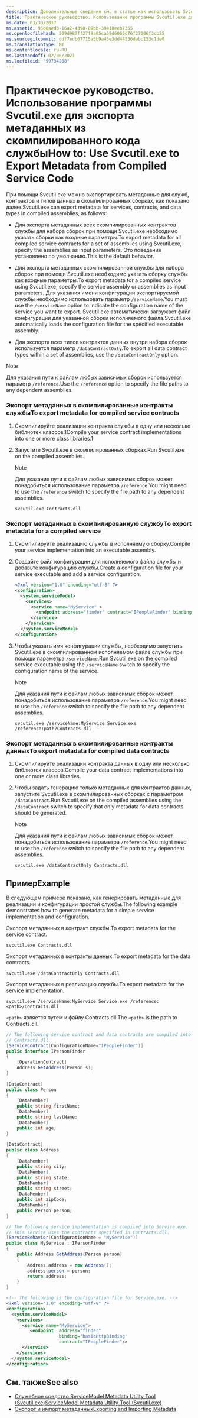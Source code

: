 ```yaml
---
description: Дополнительные сведения см. в статье как использовать Svcutil.exe для экспорта метаданных из скомпилированного кода службы.
title: Практическое руководство. Использование программы Svcutil.exe для экспорта метаданных из скомпилированного кода службы
ms.date: 03/30/2017
ms.assetid: 95d0aed3-16a2-4398-89bb-39418eeb7355
ms.openlocfilehash: 509d987ff27f9a05ca59d6065d76f27006f3cb25
ms.sourcegitcommit: ddf7edb67715a5b9a45e3dd44536dabc153c1de0
ms.translationtype: MT
ms.contentlocale: ru-RU
ms.lasthandoff: 02/06/2021
ms.locfileid: "99734208"
---
```

# <a name="how-to-use-svcutilexe-to-export-metadata-from-compiled-service-code"></a><span data-ttu-id="3eaf1-103">Практическое руководство. Использование программы Svcutil.exe для экспорта метаданных из скомпилированного кода службы</span><span class="sxs-lookup"><span data-stu-id="3eaf1-103">How to: Use Svcutil.exe to Export Metadata from Compiled Service Code</span></span>

<span data-ttu-id="3eaf1-104">При помощи Svcutil.exe можно экспортировать метаданные для служб, контрактов и типов данных в скомпилированных сборках, как показано далее.</span><span class="sxs-lookup"><span data-stu-id="3eaf1-104">Svcutil.exe can export metadata for services, contracts, and data types in compiled assemblies, as follows:</span></span>  
  
- <span data-ttu-id="3eaf1-105">Для экспорта метаданных всех скомпилированных контрактов службы для набора сборок при помощи Svcutil.exe необходимо указать сборки как входные параметры.</span><span class="sxs-lookup"><span data-stu-id="3eaf1-105">To export metadata for all compiled service contracts for a set of assemblies using Svcutil.exe, specify the assemblies as input parameters.</span></span> <span data-ttu-id="3eaf1-106">Это поведение установлено по умолчанию.</span><span class="sxs-lookup"><span data-stu-id="3eaf1-106">This is the default behavior.</span></span>  
  
- <span data-ttu-id="3eaf1-107">Для экспорта метаданных скомпилированной службы для набора сборок при помощи Svcutil.exe необходимо указать сборку службы как входные параметры.</span><span class="sxs-lookup"><span data-stu-id="3eaf1-107">To export metadata for a compiled service using Svcutil.exe, specify the service assembly or assemblies as input parameters.</span></span> <span data-ttu-id="3eaf1-108">Для указания имени конфигурации экспортируемой службы необходимо использовать параметр `/serviceName`.</span><span class="sxs-lookup"><span data-stu-id="3eaf1-108">You must use the `/serviceName` option to indicate the configuration name of the service you want to export.</span></span> <span data-ttu-id="3eaf1-109">Svcutil.exe автоматически загружает файл конфигурации для указанной сборки исполняемого файла.</span><span class="sxs-lookup"><span data-stu-id="3eaf1-109">Svcutil.exe automatically loads the configuration file for the specified executable assembly.</span></span>  
  
- <span data-ttu-id="3eaf1-110">Для экспорта всех типов контрактов данных внутри набора сборок используется параметр `/dataContractOnly`.</span><span class="sxs-lookup"><span data-stu-id="3eaf1-110">To export all data contract types within a set of assemblies, use the `/dataContractOnly` option.</span></span>  
  
> [!NOTE]
> <span data-ttu-id="3eaf1-111">Для указания пути к файлам любых зависимых сборок используется параметр `/reference`.</span><span class="sxs-lookup"><span data-stu-id="3eaf1-111">Use the `/reference` option to specify the file paths to any dependent assemblies.</span></span>  
  
### <a name="to-export-metadata-for-compiled-service-contracts"></a><span data-ttu-id="3eaf1-112">Экспорт метаданных в скомпилированные контракты службы</span><span class="sxs-lookup"><span data-stu-id="3eaf1-112">To export metadata for compiled service contracts</span></span>  
  
1. <span data-ttu-id="3eaf1-113">Скомпилируйте реализации контракта службы в одну или несколько библиотек классов.1</span><span class="sxs-lookup"><span data-stu-id="3eaf1-113">Compile your service contract implementations into one or more class libraries.1</span></span>  
  
2. <span data-ttu-id="3eaf1-114">Запустите Svcutil.exe в скомпилированных сборках.</span><span class="sxs-lookup"><span data-stu-id="3eaf1-114">Run Svcutil.exe on the compiled assemblies.</span></span>  
  
    > [!NOTE]
    > <span data-ttu-id="3eaf1-115">Для указания пути к файлам любых зависимых сборок может понадобиться использование параметра `/reference`.</span><span class="sxs-lookup"><span data-stu-id="3eaf1-115">You might need to use the `/reference` switch to specify the file path to any dependent assemblies.</span></span>  
  
    ```console
    svcutil.exe Contracts.dll  
    ```  
  
### <a name="to-export-metadata-for-a-compiled-service"></a><span data-ttu-id="3eaf1-116">Экспорт метаданных в скомпилированную службу</span><span class="sxs-lookup"><span data-stu-id="3eaf1-116">To export metadata for a compiled service</span></span>  
  
1. <span data-ttu-id="3eaf1-117">Скомпилируйте реализацию службы в исполняемую сборку.</span><span class="sxs-lookup"><span data-stu-id="3eaf1-117">Compile your service implementation into an executable assembly.</span></span>  
  
2. <span data-ttu-id="3eaf1-118">Создайте файл конфигурации для исполняемого файла службы и добавьте конфигурацию службы.</span><span class="sxs-lookup"><span data-stu-id="3eaf1-118">Create a configuration file for your service executable and add a service configuration.</span></span>  
  
    ```xml  
    <?xml version="1.0" encoding="utf-8" ?>  
    <configuration>  
      <system.serviceModel>  
        <services>  
          <service name="MyService" >  
            <endpoint address="finder" contract="IPeopleFinder" binding="wsHttpBinding" />  
          </service>  
        </services>  
      </system.serviceModel>  
    </configuration>  
    ```  
  
3. <span data-ttu-id="3eaf1-119">Чтобы указать имя конфигурации службы, необходимо запустить Svcutil.exe в скомпилированном исполняемом файле службы при помощи параметра `/serviceName`.</span><span class="sxs-lookup"><span data-stu-id="3eaf1-119">Run Svcutil.exe on the compiled service executable using the `/serviceName` switch to specify the configuration name of the service.</span></span>  
  
    > [!NOTE]
    > <span data-ttu-id="3eaf1-120">Для указания пути к файлам любых зависимых сборок может понадобиться использование параметра `/reference`.</span><span class="sxs-lookup"><span data-stu-id="3eaf1-120">You might need to use the `/reference` switch to specify the file path to any dependent assemblies.</span></span>  
  
    ```console  
    svcutil.exe /serviceName:MyService Service.exe /reference:path/Contracts.dll  
    ```  
  
### <a name="to-export-metadata-for-compiled-data-contracts"></a><span data-ttu-id="3eaf1-121">Экспорт метаданных в скомпилированные контракты данных</span><span class="sxs-lookup"><span data-stu-id="3eaf1-121">To export metadata for compiled data contracts</span></span>  
  
1. <span data-ttu-id="3eaf1-122">Скомпилируйте реализации контракта данных в одну или несколько библиотек классов.</span><span class="sxs-lookup"><span data-stu-id="3eaf1-122">Compile your data contract implementations into one or more class libraries.</span></span>  
  
2. <span data-ttu-id="3eaf1-123">Чтобы задать генерацию только метаданных для контрактов данных, запустите Svcutil.exe в скомпилированных сборках с параметром `/dataContract`.</span><span class="sxs-lookup"><span data-stu-id="3eaf1-123">Run Svcutil.exe on the compiled assemblies using the `/dataContract` switch to specify that only metadata for data contracts should be generated.</span></span>  
  
    > [!NOTE]
    > <span data-ttu-id="3eaf1-124">Для указания пути к файлам любых зависимых сборок может понадобиться использование параметра `/reference`.</span><span class="sxs-lookup"><span data-stu-id="3eaf1-124">You might need to use the `/reference` switch to specify the file path to any dependent assemblies.</span></span>  
  
    ```console  
    svcutil.exe /dataContractOnly Contracts.dll  
    ```  
  
## <a name="example"></a><span data-ttu-id="3eaf1-125">Пример</span><span class="sxs-lookup"><span data-stu-id="3eaf1-125">Example</span></span>  

 <span data-ttu-id="3eaf1-126">В следующем примере показано, как генерировать метаданные для реализации и конфигурации простой службы.</span><span class="sxs-lookup"><span data-stu-id="3eaf1-126">The following example demonstrates how to generate metadata for a simple service implementation and configuration.</span></span>  
  
 <span data-ttu-id="3eaf1-127">Экспорт метаданных в контракт службы.</span><span class="sxs-lookup"><span data-stu-id="3eaf1-127">To export metadata for the service contract.</span></span>  
  
```console  
svcutil.exe Contracts.dll  
```  
  
 <span data-ttu-id="3eaf1-128">Экспорт метаданных в контракты данных.</span><span class="sxs-lookup"><span data-stu-id="3eaf1-128">To export metadata for the data contracts.</span></span>  
  
```console  
svcutil.exe /dataContractOnly Contracts.dll  
```  
  
 <span data-ttu-id="3eaf1-129">Экспорт метаданных в реализацию службы.</span><span class="sxs-lookup"><span data-stu-id="3eaf1-129">To export metadata for the service implementation.</span></span>  
  
```console  
svcutil.exe /serviceName:MyService Service.exe /reference:<path>/Contracts.dll  
```  
  
 <span data-ttu-id="3eaf1-130">`<path>` является путем к файлу Contracts.dll.</span><span class="sxs-lookup"><span data-stu-id="3eaf1-130">The `<path>` is the path to Contracts.dll.</span></span>  
  
```csharp
// The following service contract and data contracts are compiled into
// Contracts.dll.  
[ServiceContract(ConfigurationName="IPeopleFinder")]  
public interface IPersonFinder  
{  
    [OperationContract]  
    Address GetAddress(Person s);  
}  
  
[DataContract]  
public class Person  
{  
    [DataMember]  
    public string firstName;  
    [DataMember]  
    public string lastName;  
    [DataMember]  
    public int age;  
}  
  
[DataContract]  
public class Address  
{  
    [DataMember]  
    public string city;  
    [DataMember]  
    public string state;  
    [DataMember]  
    public string street;  
    [DataMember]  
    public int zipCode;  
    [DataMember]  
    public Person person;  
}  
```

```csharp
// The following service implementation is compiled into Service.exe.
// This service uses the contracts specified in Contracts.dll.  
[ServiceBehavior(ConfigurationName = "MyService")]  
public class MyService : IPersonFinder  
{  
    public Address GetAddress(Person person)  
    {  
        Address address = new Address();  
        address.person = person;  
        return address;  
    }  
}  
```

```xml  
<!-- The following is the configuration file for Service.exe. -->  
<?xml version="1.0" encoding="utf-8" ?>  
<configuration>  
  <system.serviceModel>  
    <services>  
      <service name="MyService">  
         <endpoint  address="finder"  
                    binding="basicHttpBinding"  
                    contract="IPeopleFinder"/>  
      </service>  
    </services>  
  </system.serviceModel>  
</configuration>  
```  
  
## <a name="see-also"></a><span data-ttu-id="3eaf1-131">См. также</span><span class="sxs-lookup"><span data-stu-id="3eaf1-131">See also</span></span>

- [<span data-ttu-id="3eaf1-132">Служебное средство ServiceModel Metadata Utility Tool (Svcutil.exe)</span><span class="sxs-lookup"><span data-stu-id="3eaf1-132">ServiceModel Metadata Utility Tool (Svcutil.exe)</span></span>](../servicemodel-metadata-utility-tool-svcutil-exe.md)
- [<span data-ttu-id="3eaf1-133">Экспорт и импорт метаданных</span><span class="sxs-lookup"><span data-stu-id="3eaf1-133">Exporting and Importing Metadata</span></span>](exporting-and-importing-metadata.md)
